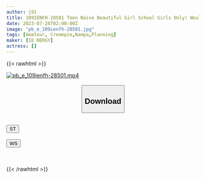 ```yaml
---
author: j91
title: 109IENFH-28501 Teen Naive Beautiful Girl School Girls Only! Would You Like To Enjoy Mutual Masturbation With A Man Who Can’t Be Alone? Raw Saddle Vaginal Cum Shot In Ma ◯ Ko Who Felt Too Much With Staring Masturbation! Mizuki-Chan
date: 2023-07-26T02:00:00Z
image: "pb_e_109ienfh-28501.jpg"
tags: [Amateur, Creampie,Nampa,Planning]
maker: [IE NERGY]
actress: []
---
```



{{< rawhtml >}}

<div class="video" data-videoid="1pV9zoXLlMsevya">
    <a href="javascript:;">
        <img src="https://my.j91.asia/posts/pb_e_109ienfh-28501/pb_e_109ienfh-28501.jpg" width="WIDTH" height="HEIGHT" alt="pb_e_109ienfh-28501.mp4" loading="lazy">
    </a>
</div>

<script type="text/javascript" src="https://j91.asia/asset/on-demand-st.js"></script>

<br>
  <link rel="stylesheet" href="https://j91.asia/asset/bs5.css">
  
  <center>
  <button class="btn btn-primary" type="button" data-bs-toggle="collapse" data-bs-target=".multi-collapse" aria-expanded="false" aria-controls="multiCollapseExample1 multiCollapseExample2"><h2>Download</h2></button></center>
</p>
<div class="row">
  <div class="col">
    <div class="collapse multi-collapse" id="multiCollapseExample1">
      <div class="card card-body">
	      	      <br>
<div class="buttons">  
<a href="https://streamtape.to/v/1pV9zoXLlMsevya"><button class="btn-hover color-3"><i class="fa fa-download"></i> ST</button></a></div>
    </div>
  </div>
</div>
  <div class="col">
    <div class="collapse multi-collapse" id="multiCollapseExample2">
      <div class="card card-body">
	      <br>
<div class="buttons">
    <a href="https://wolfstream.tv/v88c08p2ahp4.html"><button class="btn-hover color-9"><i class="fa fa-download"></i> WS</button></a></div>
<br><br>
      </div>
    </div>
  </div>
</div>

{{< /rawhtml >}}
